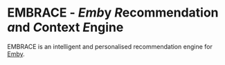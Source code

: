 # EMBRACE - <b><i>Emb</i></b>y <b><i>R</i></b>ecommendation <b><i>a</i></b>nd <b><i>C</i></b>ontext <b><i>E</i></b>ngine

EMBRACE is an intelligent and personalised recommendation engine for [Emby](https://emby.media/).
